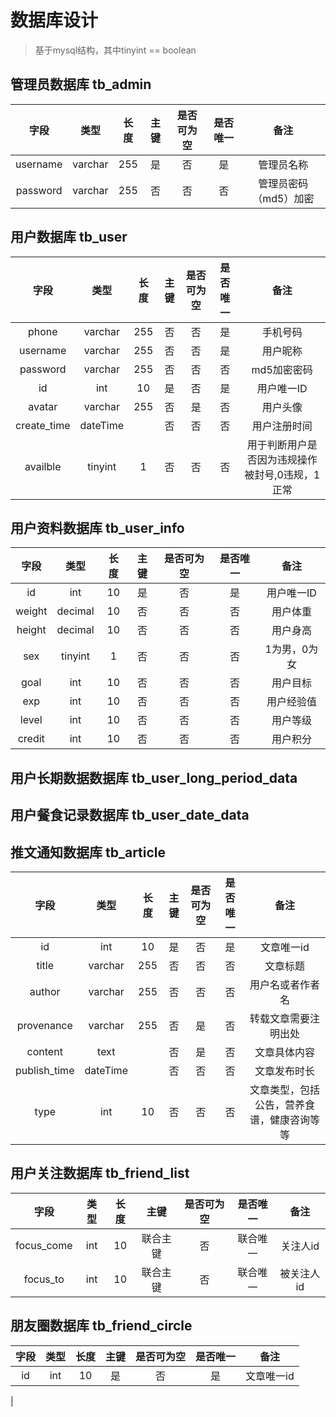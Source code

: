 # 数据库设计

>基于mysql结构，其中tinyint == boolean

## 管理员数据库 tb_admin

|   字段   |   类型   |  长度 | 主键 | 是否可为空 | 是否唯一 | 备注 |
|:-------:|:--------:|:-----:|:---:|:---:|:--:|:--:|
| username    | varchar  | 255   | 是 | 否 |是 | 管理员名称 |
| password    | varchar  | 255   | 否 | 否 | 否 |管理员密码（md5）加密 |

## 用户数据库 tb_user

|   字段   |   类型   |  长度 | 主键 | 是否可为空 | 是否唯一 | 备注 |
|:-------:|:--------:|:-----:|:---:|:---:|:--:|:--:|
| phone | varchar | 255 | 否 | 否 | 是 | 手机号码 |
|   username   | varchar |  255  | 否  | 否 | 是 | 用户昵称 |
|  password     | varchar | 255 | 否 | 否 | 否 | md5加密密码 |
| id  |   int   |   10  | 是  |否 | 是 | 用户唯一ID |
| avatar | varchar  |   255  | 否  |是 | 否 | 用户头像 |
| create_time | dateTime | | 否 | 否 | 否 | 用户注册时间 |
| availble |  tinyint    |   1  | 否  |否 | 否 | 用于判断用户是否因为违规操作被封号,0违规，1正常 |

## 用户资料数据库 tb_user_info

|   字段   |   类型   |  长度 | 主键 | 是否可为空 | 是否唯一 | 备注 |
|:-------:|:--------:|:-----:|:---:|:---:|:--:|:--:|
| id  |   int   |   10  | 是  |否 | 是 | 用户唯一ID |
| weight | decimal | 10 | 否 | 否 | 否 | 用户体重 |
| height | decimal | 10 | 否 | 否 | 否 | 用户身高 |
| sex | tinyint | 1 | 否 | 否 | 否 | 1为男，0为女 |
| goal | int | 10 | 否 | 否 | 否 | 用户目标 |
| exp | int | 10 | 否 | 否 | 否 | 用户经验值 |
| level | int | 10 | 否 | 否 | 否 | 用户等级 |
| credit | int | 10 | 否 | 否 | 否 | 用户积分 |

## 用户长期数据数据库 tb_user_long_period_data

## 用户餐食记录数据库 tb_user_date_data

## 推文通知数据库 tb_article

|   字段   |   类型   |  长度 | 主键 | 是否可为空 | 是否唯一 | 备注 |
|:-------:|:--------:|:-----:|:---:|:---:|:--:|:--:|
| id | int | 10 | 是 | 否 | 是 | 文章唯一id |
| title | varchar | 255 | 否 | 否 | 否 | 文章标题 |
| author | varchar | 255 | 否 | 否 | 否 | 用户名或者作者名 |
| provenance | varchar | 255 | 否 | 是 | 否 | 转载文章需要注明出处 |
| content | text | | 否 | 是 | 否 | 文章具体内容 |
| publish_time | dateTime | | 否 | 否 | 否 | 文章发布时长 |
| type | int | 10 | 否 | 否 | 否 | 文章类型，包括公告，营养食谱，健康咨询等等 |

## 用户关注数据库 tb_friend_list

|   字段   |   类型   |  长度 | 主键 | 是否可为空 | 是否唯一 | 备注 |
|:-------:|:--------:|:-----:|:---:|:---:|:--:|:--:|
| focus_come | int | 10 | 联合主键 | 否 | 联合唯一 | 关注人id |
| focus_to | int | 10 | 联合主键 | 否 | 联合唯一 | 被关注人id |

## 朋友圈数据库 tb_friend_circle

|   字段   |   类型   |  长度 | 主键 | 是否可为空 | 是否唯一 | 备注 |
|:-------:|:--------:|:-----:|:---:|:---:|:--:|:--:|
| id | int | 10 | 是 | 否 | 是 | 文章唯一id |
| 